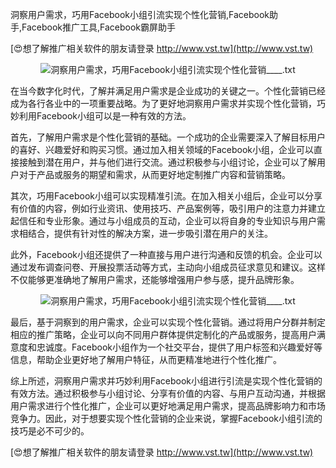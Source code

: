 洞察用户需求，巧用Facebook小组引流实现个性化营销,Facebook助手,Facebook推广工具,Facebook霸屏助手

[😍想了解推广相关软件的朋友请登录 http://www.vst.tw](http://www.vst.tw)

 <center><img src="https://vst.tw/MP4/tuiguang/png/5.png" alt="洞察用户需求，巧用Facebook小组引流实现个性化营销____.txt"></center>

在当今数字化时代，了解并满足用户需求是企业成功的关键之一。个性化营销已经成为各行各业中的一项重要战略。为了更好地洞察用户需求并实现个性化营销，巧妙利用Facebook小组可以是一种有效的方法。

首先，了解用户需求是个性化营销的基础。一个成功的企业需要深入了解目标用户的喜好、兴趣爱好和购买习惯。通过加入相关领域的Facebook小组，企业可以直接接触到潜在用户，并与他们进行交流。通过积极参与小组讨论，企业可以了解用户对于产品或服务的期望和需求，从而更好地定制推广内容和营销策略。

其次，巧用Facebook小组可以实现精准引流。在加入相关小组后，企业可以分享有价值的内容，例如行业资讯、使用技巧、产品案例等，吸引用户的注意力并建立起信任和专业形象。通过与小组成员的互动，企业可以将自身的专业知识与用户需求相结合，提供有针对性的解决方案，进一步吸引潜在用户的关注。

此外，Facebook小组还提供了一种直接与用户进行沟通和反馈的机会。企业可以通过发布调查问卷、开展投票活动等方式，主动向小组成员征求意见和建议。这样不仅能够更准确地了解用户需求，还能够增强用户参与感，提升品牌形象。

 <center><img src="https://vst.tw/MP4/tuiguang/png/4.png" alt="洞察用户需求，巧用Facebook小组引流实现个性化营销____.txt"></center>

最后，基于洞察到的用户需求，企业可以实现个性化营销。通过将用户分群并制定相应的推广策略，企业可以向不同用户群体提供定制化的产品或服务，提高用户满意度和忠诚度。Facebook小组作为一个社交平台，提供了用户标签和兴趣爱好等信息，帮助企业更好地了解用户特征，从而更精准地进行个性化推广。

综上所述，洞察用户需求并巧妙利用Facebook小组进行引流是实现个性化营销的有效方法。通过积极参与小组讨论、分享有价值的内容、与用户互动沟通，并根据用户需求进行个性化推广，企业可以更好地满足用户需求，提高品牌影响力和市场竞争力。因此，对于想要实现个性化营销的企业来说，掌握Facebook小组引流的技巧是必不可少的。

[😍想了解推广相关软件的朋友请登录 http://www.vst.tw](http://www.vst.tw)



